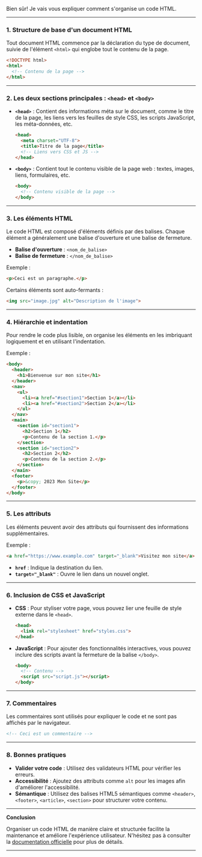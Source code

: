 Bien sûr! Je vais vous expliquer comment s'organise un code HTML.

---

### **1. Structure de base d'un document HTML**

Tout document HTML commence par la déclaration du type de document, suivie de l'élément `<html>` qui englobe tout le contenu de la page.

```html
<!DOCTYPE html>
<html>
  <!-- Contenu de la page -->
</html>
```

---

### **2. Les deux sections principales : `<head>` et `<body>`**

- **`<head>`** : Contient des informations méta sur le document, comme le titre de la page, les liens vers les feuilles de style CSS, les scripts JavaScript, les méta-données, etc.

  ```html
  <head>
    <meta charset="UTF-8">
    <title>Titre de la page</title>
    <!-- Liens vers CSS et JS -->
  </head>
  ```

- **`<body>`** : Contient tout le contenu visible de la page web : textes, images, liens, formulaires, etc.

  ```html
  <body>
    <!-- Contenu visible de la page -->
  </body>
  ```

---

### **3. Les éléments HTML**

Le code HTML est composé d'éléments définis par des balises. Chaque élément a généralement une balise d'ouverture et une balise de fermeture.

- **Balise d'ouverture** : `<nom_de_balise>`
- **Balise de fermeture** : `</nom_de_balise>`

Exemple :

```html
<p>Ceci est un paragraphe.</p>
```

Certains éléments sont auto-fermants :

```html
<img src="image.jpg" alt="Description de l'image">
```

---

### **4. Hiérarchie et indentation**

Pour rendre le code plus lisible, on organise les éléments en les imbriquant logiquement et en utilisant l'indentation.

Exemple :

```html
<body>
  <header>
    <h1>Bienvenue sur mon site</h1>
  </header>
  <nav>
    <ul>
      <li><a href="#section1">Section 1</a></li>
      <li><a href="#section2">Section 2</a></li>
    </ul>
  </nav>
  <main>
    <section id="section1">
      <h2>Section 1</h2>
      <p>Contenu de la section 1.</p>
    </section>
    <section id="section2">
      <h2>Section 2</h2>
      <p>Contenu de la section 2.</p>
    </section>
  </main>
  <footer>
    <p>&copy; 2023 Mon Site</p>
  </footer>
</body>
```

---

### **5. Les attributs**

Les éléments peuvent avoir des attributs qui fournissent des informations supplémentaires.

Exemple :

```html
<a href="https://www.example.com" target="_blank">Visitez mon site</a>
```

- **`href`** : Indique la destination du lien.
- **`target="_blank"`** : Ouvre le lien dans un nouvel onglet.

---

### **6. Inclusion de CSS et JavaScript**

- **CSS** : Pour styliser votre page, vous pouvez lier une feuille de style externe dans le `<head>`.

  ```html
  <head>
    <link rel="stylesheet" href="styles.css">
  </head>
  ```

- **JavaScript** : Pour ajouter des fonctionnalités interactives, vous pouvez inclure des scripts avant la fermeture de la balise `</body>`.

  ```html
  <body>
    <!-- Contenu -->
    <script src="script.js"></script>
  </body>
  ```

---

### **7. Commentaires**

Les commentaires sont utilisés pour expliquer le code et ne sont pas affichés par le navigateur.

```html
<!-- Ceci est un commentaire -->
```

---

### **8. Bonnes pratiques**

- **Valider votre code** : Utilisez des validateurs HTML pour vérifier les erreurs.
- **Accessibilité** : Ajoutez des attributs comme `alt` pour les images afin d'améliorer l'accessibilité.
- **Sémantique** : Utilisez des balises HTML5 sémantiques comme `<header>`, `<footer>`, `<article>`, `<section>` pour structurer votre contenu.

---

**Conclusion**

Organiser un code HTML de manière claire et structurée facilite la maintenance et améliore l'expérience utilisateur. N'hésitez pas à consulter la [documentation officielle](https://developer.mozilla.org/fr/docs/Web/HTML) pour plus de détails.

---